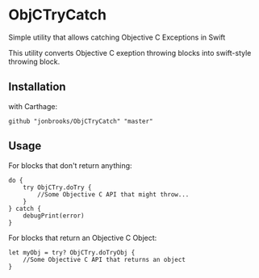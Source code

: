 # ObjCTryCatch
Simple utility that allows catching Objective C Exceptions in Swift

This utility converts Objective C exeption throwing blocks into swift-style throwing block.

## Installation
with Carthage:
    
    github "jonbrooks/ObjCTryCatch" "master"


## Usage
For blocks that don't return anything:
    
    do {
        try ObjCTry.doTry {
            //Some Objective C API that might throw...  
        }
    } catch {
        debugPrint(error)
    }
        
For blocks that return an Objective C Object:
    
    let myObj = try? ObjCTry.doTryObj {
        //Some Objective C API that returns an object
    }
        
